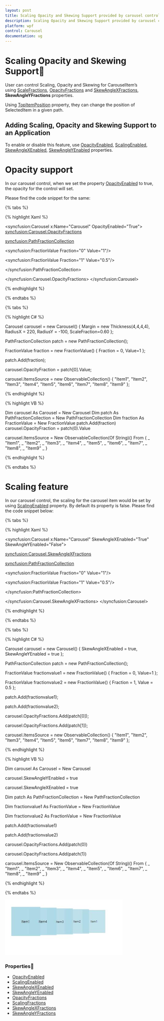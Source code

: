 ```yaml
---
layout: post
title: Scaling Opacity and Skewing Support provided by carousel control for WPF
description: Scaling Opacity and Skewing Support provided by carousel control for WPF
platform: wpf
control: Carousel
documentation: ug
---
```

# Scaling Opacity and Skewing Support

User can control Scaling, Opacity and Skewing for CarouselItem’s using [ScaleFractions](https://help.syncfusion.com/cr/wpf/Syncfusion.Shared.Wpf~Syncfusion.Windows.Shared.Carousel~ScaleFractions.html), [OpacityFractions](https://help.syncfusion.com/cr/wpf/Syncfusion.Shared.Wpf~Syncfusion.Windows.Shared.Carousel~OpacityFractions.html) and [SkewAngleXFractions](https://help.syncfusion.com/cr/wpf/Syncfusion.Shared.Wpf~Syncfusion.Windows.Shared.Carousel~SkewAngleXFractions.html), **SkewAngleYFractions** properties. 


Using [TopItemPosition](https://help.syncfusion.com/cr/wpf/Syncfusion.Shared.Wpf~Syncfusion.Windows.Shared.Carousel~TopItemPosition.html) property, they can change the position of SelectedItem in a given path.

## Adding Scaling, Opacity and Skewing Support to an Application

To enable or disable this feature, use [OpacityEnabled](https://help.syncfusion.com/cr/wpf/Syncfusion.Shared.Wpf~Syncfusion.Windows.Shared.Carousel~OpacityEnabled.html), [ScalingEnabled](https://help.syncfusion.com/cr/wpf/Syncfusion.Shared.Wpf~Syncfusion.Windows.Shared.Carousel~ScalingEnabled.html), [SkewAngleXEnabled](https://help.syncfusion.com/cr/wpf/Syncfusion.Shared.Wpf~Syncfusion.Windows.Shared.Carousel~SkewAngleXEnabled.html), [SkewAngleYEnabled](https://help.syncfusion.com/cr/wpf/Syncfusion.Shared.Wpf~Syncfusion.Windows.Shared.Carousel~SkewAngleYEnabled.html) properties.

# Opacity support

In our carousel control, when we set the property [OpacityEnabled](https://help.syncfusion.com/cr/wpf/Syncfusion.Shared.Wpf~Syncfusion.Windows.Shared.Carousel~OpacityEnabled.html) to true, the opacity for the control will set.

Please find the code snippet for the same:

{% tabs %}

{% highlight Xaml %}

<syncfusion:Carousel x:Name="Carousel" OpacityEnabled="True">
<syncfusion:Carousel.OpacityFractions>

<syncfusion:PathFractionCollection>

<!--Fraction represents the position in Path- Value represents the Opacity of Carousel item in a particular point-->

<syncfusion:FractionValue Fraction="0" Value="1"/>

<syncfusion:FractionValue Fraction="1" Value="0.5"/>

</syncfusion:PathFractionCollection>

</syncfusion:Carousel.OpacityFractions>
</syncfusion:Carousel>

{% endhighlight %}

{% endtabs %}

{% tabs %}

{% highlight C# %}

Carousel carousel = new Carousel() { Margin = new Thickness(4,4,4,4), RadiusX = 220, RadiusY = -100, ScaleFraction=0.60 };

PathFractionCollection patch = new PathFractionCollection();

FractionValue fraction = new FractionValue() { Fraction = 0, Value=1 };

patch.Add(fraction);

carousel.OpacityFraction = patch[0].Value;

carousel.ItemsSource = new ObservableCollection<string>() { "Item1", "Item2", "Item3", "Item4", "Item5", "Item6", "Item7", "Item8", "Item9" };

{% endhighlight %}

{% highlight VB %}

Dim carousel As Carousel = New Carousel
Dim patch As PathFractionCollection = New PathFractionCollection
Dim fraction As FractionValue = New FractionValue
patch.Add(fraction)
carousel.OpacityFraction = patch(0).Value

carousel.ItemsSource = New ObservableCollection(Of String)() From { _
	"Item1", _
	"Item2", _
	"Item3", _
	"Item4", _
	"Item5", _
	"Item6", _
	"Item7", _
	"Item8", _
	"Item9" _
}

{% endhighlight %}

{% endtabs %}

# Scaling feature

In our carousel control, the scaling for the carousel item would be set by using [ScalingEnabled](https://help.syncfusion.com/cr/wpf/Syncfusion.Shared.Wpf~Syncfusion.Windows.Shared.Carousel~ScalingEnabled.html) property. By default its property is false.
Please find the code snippet below:

{% tabs %}

{% highlight Xaml %}

<syncfusion:Carousel x:Name="Carousel" SkewAngleXEnabled="True" SkewAngleYEnabled="False">

<syncfusion:Carousel.SkewAngleXFractions>

<syncfusion:PathFractionCollection>

<syncfusion:FractionValue Fraction="0" Value="1"/>

<syncfusion:FractionValue Fraction="1" Value="0.5"/>

</syncfusion:PathFractionCollection>

</syncfusion:Carousel.SkewAngleXFractions>
</syncfusion:Carousel>


{% endhighlight %}

{% endtabs %}

{% tabs %}

{% highlight C# %}

Carousel carousel = new Carousel() { SkewAngleXEnabled = true, SkewAngleYEnabled = true };

PathFractionCollection patch = new PathFractionCollection();

FractionValue fractionvalue1 = new FractionValue() { Fraction = 0, Value=1 };

FractionValue fractionvalue2 = new FractionValue() { Fraction = 1, Value = 0.5 };

patch.Add(fractionvalue1);

patch.Add(fractionvalue2);

carousel.OpacityFractions.Add(patch[0]);

carousel.OpacityFractions.Add(patch[1]);

carousel.ItemsSource = new ObservableCollection<string>() { "Item1", "Item2", "Item3", "Item4", "Item5", "Item6", "Item7", "Item8", "Item9" };

{% endhighlight %}

{% highlight VB %}

Dim carousel As Carousel = New Carousel

carousel.SkewAngleYEnabled = true

carousel.SkewAngleXEnabled = true

Dim patch As PathFractionCollection = New PathFractionCollection

Dim fractionvalue1 As FractionValue = New FractionValue

Dim fractionvalue2 As FractionValue = New FractionValue

patch.Add(fractionvalue1)

patch.Add(fractionvalue2)

carousel.OpacityFractions.Add(patch(0))

carousel.OpacityFractions.Add(patch(1))

carousel.ItemsSource = New ObservableCollection(Of String)() From { _
	"Item1", _
	"Item2", _
	"Item3", _
	"Item4", _
	"Item5", _
	"Item6", _
	"Item7", _
	"Item8", _
	"Item9" _
}

{% endhighlight %}

{% endtabs %}

![Scaling feature](Scaling-Opacity-and-Skewing-Support_images/Scaling-Opacity-and-Skewing-Support_img1.jpeg)


### Properties

* [OpacityEnabled](https://help.syncfusion.com/cr/wpf/Syncfusion.Shared.Wpf~Syncfusion.Windows.Shared.Carousel~OpacityEnabled.html)
* [ScalingEnabled](https://help.syncfusion.com/cr/wpf/Syncfusion.Shared.Wpf~Syncfusion.Windows.Shared.Carousel~ScalingEnabled.html)
* [SkewAngleXEnabled](https://help.syncfusion.com/cr/wpf/Syncfusion.Shared.Wpf~Syncfusion.Windows.Shared.Carousel~SkewAngleXEnabled.html)
* [SkewAngleYEnabled](https://help.syncfusion.com/cr/wpf/Syncfusion.Shared.Wpf~Syncfusion.Windows.Shared.Carousel~SkewAngleYEnabled.html)
* [OpacityFractions](https://help.syncfusion.com/cr/wpf/Syncfusion.Shared.Wpf~Syncfusion.Windows.Shared.Carousel~OpacityFractions.html)
* [ScalingFractions](https://help.syncfusion.com/cr/wpf/Syncfusion.Shared.Wpf~Syncfusion.Windows.Shared.Carousel~ScaleFractions.html)
* [SkewAngleXFractions](https://help.syncfusion.com/cr/wpf/Syncfusion.Shared.Wpf~Syncfusion.Windows.Shared.Carousel~SkewAngleXFractions.html)
* [SkewAngleYFractions](https://help.syncfusion.com/cr/wpf/Syncfusion.Shared.Wpf~Syncfusion.Windows.Shared.Carousel~SkewAngleYFractions.html)
